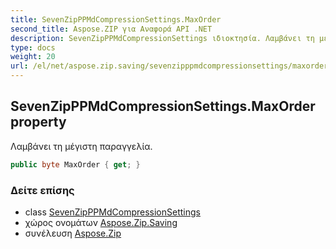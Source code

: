 ```yaml
---
title: SevenZipPPMdCompressionSettings.MaxOrder
second_title: Aspose.ZIP για Αναφορά API .NET
description: SevenZipPPMdCompressionSettings ιδιοκτησία. Λαμβάνει τη μέγιστη παραγγελία.
type: docs
weight: 20
url: /el/net/aspose.zip.saving/sevenzipppmdcompressionsettings/maxorder/
---
```

## SevenZipPPMdCompressionSettings.MaxOrder property

Λαμβάνει τη μέγιστη παραγγελία.

```csharp
public byte MaxOrder { get; }
```

### Δείτε επίσης

* class [SevenZipPPMdCompressionSettings](../)
* χώρος ονομάτων [Aspose.Zip.Saving](../../sevenzipppmdcompressionsettings/)
* συνέλευση [Aspose.Zip](../../../)


